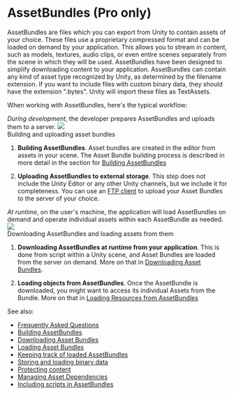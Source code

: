 AssetBundles (Pro only)
=======================


AssetBundles are files which you can export from Unity to contain assets of your choice. These files use a proprietary compressed format and can be loaded on demand by your application. This allows you to stream in content, such as models, textures, audio clips, or even entire scenes separately from the scene in which they will be used. AssetBundles have been designed to simplify downloading content to your application.
AssetBundles can contain any kind of asset type recognized by Unity, as determined by the filename extension. If you want to include files with custom binary data, they should have the extension ".bytes". Unity will import these files as TextAssets.

When working with AssetBundles, here's the typical workflow:

_During development_, the developer prepares AssetBundles and uploads them to a server.
![](http://docwiki.hq.unity3d.com/uploads/Main/AssetBundlesBuildPlusUpload.jpg)  
                       Building and uploading asset bundles

1. __Building AssetBundles__. Asset bundles are created in the editor from assets in your scene. The Asset Bundle building process is described in more detail in the section for [Building AssetBundles](BuildingAssetBundles.html)

1. __Uploading AssetBundles to external storage__. This step does not include the Unity Editor or any other Unity channels, but we include it for completeness. You can use an [FTP client](http://en.wikipedia.org/wiki/File_Transfer_Protocol.html) to upload your Asset Bundles to the server of your choice.


_At runtime_, on the user's machine, the application will load AssetBundles on demand and operate individual assets within each AssetBundle as needed. 
![](http://docwiki.hq.unity3d.com/uploads/Main/AssetBundlesDownloadPlusLoad.jpg)  
                       Downloading AssetBundles and loading assets from them

1. __Downloading AssetBundles at runtime from your application__. This is done from script within a Unity scene, and Asset Bundles are loaded from the server on demand. More on that in [Downloading Asset Bundles](DownloadingAssetBundles.html).

1. __Loading objects from AssetBundles__. Once the AssetBundle is downloaded, you might want to access its individual Assets from the Bundle. More on that in [Loading Resources from AssetBundles](LoadingAssetBundles.html)


See also:
* [Frequently Asked Questions](abfaq.html)
* [Building AssetBundles](BuildingAssetBundles.html)
* [Downloading Asset Bundles](DownloadingAssetBundles.html)
* [Loading Asset Bundles](LoadingAssetBundles.html)
* [Keeping track of loaded AssetBundles](keepingtrackofloadedassetbundles.html)
* [Storing and loading binary data](binarydata.html)
* [Protecting content](protectingcontent.html)
* [Managing Asset Dependencies](managingassetdependencies.html)
* [Including scripts in AssetBundles](scriptsinassetbundles.html)
